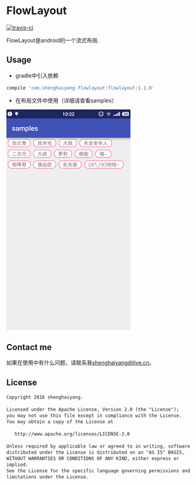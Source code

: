 # FlowLayout

[![travis-ci](https://travis-ci.org/shenghaiyang/FlowLayout)](https://travis-ci.org/shenghaiyang/FlowLayout.svg?branch=master)

FlowLayout是android的一个流式布局.

## Usage

- gradle中引入依赖

```groovy
compile 'com.shenghaiyang.flowlayout:flowlayout:1.1.0'
```

- 在布局文件中使用（详细请查看samples）

![](image/screenshot02.png)

## Contact me

如果在使用中有什么问题，请联系我[shenghaiyang@live.cn](mailto:shenghaiyang@live.cn)。

## License

```
Copyright 2016 shenghaiyang.

Licensed under the Apache License, Version 2.0 (the "License");
you may not use this file except in compliance with the License.
You may obtain a copy of the License at

   http://www.apache.org/licenses/LICENSE-2.0

Unless required by applicable law or agreed to in writing, software
distributed under the License is distributed on an "AS IS" BASIS,
WITHOUT WARRANTIES OR CONDITIONS OF ANY KIND, either express or implied.
See the License for the specific language governing permissions and
limitations under the License.
```
